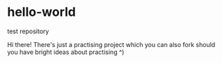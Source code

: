 # hello-world
test repository

Hi there! There's just a practising project which you can also fork should you have bright ideas about practising ^)
